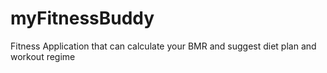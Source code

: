 # myFitnessBuddy
Fitness Application that can calculate your BMR and suggest diet plan and workout regime
